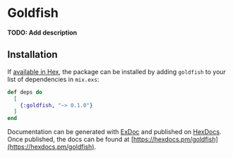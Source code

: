 # Goldfish

**TODO: Add description**

## Installation

If [available in Hex](https://hex.pm/docs/publish), the package can be installed
by adding `goldfish` to your list of dependencies in `mix.exs`:

```elixir
def deps do
  [
    {:goldfish, "~> 0.1.0"}
  ]
end
```

Documentation can be generated with [ExDoc](https://github.com/elixir-lang/ex_doc)
and published on [HexDocs](https://hexdocs.pm). Once published, the docs can
be found at [https://hexdocs.pm/goldfish](https://hexdocs.pm/goldfish).

